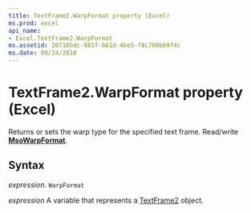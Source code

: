 ```yaml
---
title: TextFrame2.WarpFormat property (Excel)
ms.prod: excel
api_name:
- Excel.TextFrame2.WarpFormat
ms.assetid: 20710bdc-981f-b61d-4be5-f8c760bb9f4c
ms.date: 09/24/2018
---
```



# TextFrame2.WarpFormat property (Excel)

Returns or sets the warp type for the specified text frame. Read/write **[MsoWarpFormat](Office.MsoWarpFormat.md)**.


## Syntax

_expression_. `WarpFormat`

_expression_ A variable that represents a [TextFrame2](Excel.TextFrame2.md) object.



